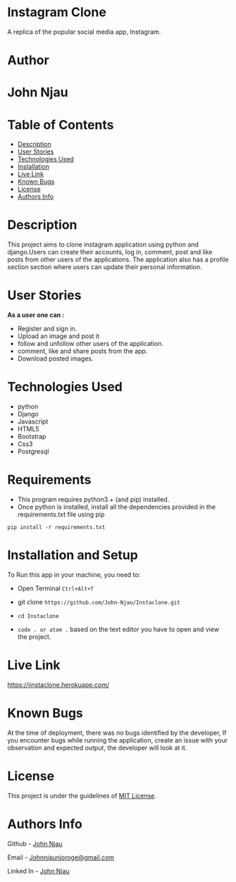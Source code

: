 # Instagram Clone

A replica of the popular social media app, Instagram.

# Author
 # John Njau

# Table of Contents

- [Description](#description)
- [User Stories](#user-stories)
- [Technologies Used](#technologies-used)
- [Installation](#installation-requirements)
- [Live Link](#live-link)
- [Known Bugs](#known-bugs)
- [License](#license)
- [Authors Info](#author-Info)

# Description
This project aims to clone instagram application using python and django.Users can create their accounts, log in, comment, post and like posts from other users of the applications. The application also has a profile section section where users can update their personal information.



# User Stories

<strong>As a user one can : </strong>

- Register and sign in.
- Upload an image and post it
- follow and unfollow other users of the application.
- comment, like and share posts from the app.
- Download posted images.



# Technologies Used
- python
- Django
- Javascript
- HTML5
- Bootstrap
- Css3
- Postgresql


# Requirements
- This program requires python3.+ (and pip) installed.
- Once python is installed, install all the dependencies provided in the requirements.txt file using pip

`pip install -r requirements.txt`


# Installation and Setup

To Run this app in your machine, you need to:

- Open Terminal `Ctrl+Alt+T`

- git clone `https://github.com/John-Njau/Instaclone.git`

- `cd Instaclone`

- `code . or atom .` based on the text editor you have to open and view the project.

# Live Link
<a>https://jinstaclone.herokuapp.com/</a>

# Known Bugs

At the time of deployment, there was no bugs identified by the developer,
If you encounter bugs while running the application, create an issue with your observation and expected output, the developer will look at it.

# License

This project is under the guidelines of [MIT License](https://github.com/John-Njau/My-Portfolio/blob/main/LICENSE).

# Authors Info

Github - [John Njau](https://github.com/john-njau/)

Email - [Johnnjaunjoroge@gmail.com](johnnjaunjoroge@gmail.com)

Linked In - [John Njau](https://www.linkedin.com/mwlite/in/john-njau-868b37213)



